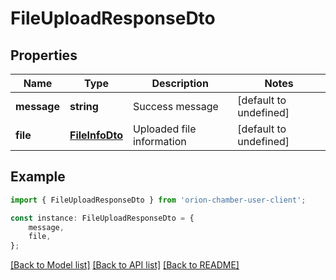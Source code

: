 # FileUploadResponseDto


## Properties

Name | Type | Description | Notes
------------ | ------------- | ------------- | -------------
**message** | **string** | Success message | [default to undefined]
**file** | [**FileInfoDto**](FileInfoDto.md) | Uploaded file information | [default to undefined]

## Example

```typescript
import { FileUploadResponseDto } from 'orion-chamber-user-client';

const instance: FileUploadResponseDto = {
    message,
    file,
};
```

[[Back to Model list]](../README.md#documentation-for-models) [[Back to API list]](../README.md#documentation-for-api-endpoints) [[Back to README]](../README.md)
